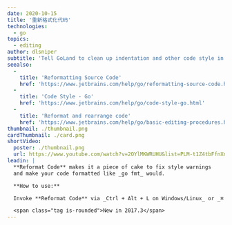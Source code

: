 ```yaml
---
date: 2020-10-15
title: '重新格式化代码'
technologies:
  - go
topics:
  - editing
author: dlsniper
subtitle: 'Tell GoLand to clean up indentation and other code style in your file.'
seealso:
  - 
    title: 'Reformatting Source Code'
    href: 'https://www.jetbrains.com/help/go/reformatting-source-code.html'
  - 
    title: 'Code Style - Go'
    href: 'https://www.jetbrains.com/help/go/code-style-go.html'
  - 
    title: 'Reformat and rearrange code'
    href: 'https://www.jetbrains.com/help/go/basic-editing-procedures.html#reformat_rearrange_code'
thumbnail: ./thumbnail.png
cardThumbnail: ./card.png
shortVideo:
  poster: ./thumbnail.png
  url: https://www.youtube.com/watch?v=2OYlMKWRUHU&list=PLM-t1Z4tbFfnXnghmtk6WVz10_pivOw25&index=15&t=0s
leadin: |
  **Reformat Code** makes it a piece of cake to fix style warnings
  and make your code formatted like _go fmt_ would.

  **How to use:**

  Invoke **Reformat Code** via _Ctrl + Alt + L on Windows/Linux_ or _⌘ + ⌥ + L on macOS_.

  <span class="tag is-rounded">New in 2017.3</span>
---
```


